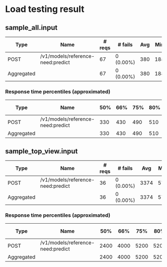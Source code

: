 # Load testing result
## sample_all.input

| Type       | Name                              | # reqs | # fails   | Avg  | Min | Max  | Med | req/s | failures/s |
|------------|-----------------------------------|--------|-----------|------|-----|------|-----|-------|------------|
| POST       | /v1/models/reference-need:predict | 67     | 0 (0.00%) | 380  | 188 |  802 | 330 |  0.58 | 0.00       |
| Aggregated |                                   | 67     | 0 (0.00%) | 380  | 188 |  802 | 330 |  0.58 | 0.00       |

### Response time percentiles (approximated)

| Type       | Name                              | 50% | 66%  | 75%  | 80%  | 90%  | 95%  | 98%  | 99%  | 99.9% | 99.99% | 100% | # reqs |
|------------|-----------------------------------|-----|------|------|------|------|------|------|------|-------|--------|------|--------|
| POST       | /v1/models/reference-need:predict | 330 | 430  |  490 | 510  |  610 | 730  |  790 |  800 |   800 |   800  |  800 |    67  |
| Aggregated |                                   | 330 | 430  |  490 | 510  |  610 | 730  |  790 |  800 |   800 |   800  |  800 |    67  |

## sample_top_view.input

| Type       | Name                              | # reqs | # fails   | Avg   | Min  | Max   | Med  | req/s | failures/s |
|------------|-----------------------------------|--------|-----------|-------|------|-------|------|-------|------------|
| POST       | /v1/models/reference-need:predict | 36     | 0 (0.00%) | 3374  | 574  | 10057 | 2300 | 0.30  | 0.00       |
| Aggregated |                                   | 36     | 0 (0.00%) | 3374  | 574  | 10057 | 2300 | 0.30  | 0.00       |

### Response time percentiles (approximated)

| Type       | Name                              | 50%  | 66%   | 75%   | 80%   | 90%   | 95%   | 98%   | 99%   | 99.9% | 99.99% | 100%  | # reqs |
|------------|-----------------------------------|------|-------|-------|-------|-------|-------|-------|-------|-------|--------|-------|--------|
| POST       | /v1/models/reference-need:predict | 2400 | 4000  | 5200  | 5200  | 8300  | 8500  | 10000 | 10000 | 10000 | 10000  | 10000 | 36      |
| Aggregated |                                   | 2400 | 4000  | 5200  | 5200  | 8300  | 8500  | 10000 | 10000 | 10000 | 10000  | 10000 | 36      |
